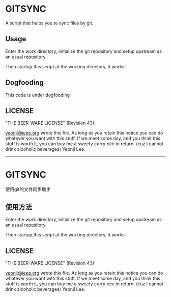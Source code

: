 # GITSYNC

A script that helps you to sync files by git.

## Usage

Enter the work directory, initialize the git repository and setup upstream as an usual repository.

Then startup this script at the working directory, it works!

## Dogfooding

This code is under dogfooding

## LICENSE

"THE BEER-WARE LICENSE" (Revision 43):

<yeonji@ieee.org> wrote this file.  As long as you retain this notice you
can do whatever you want with this stuff. If we meet some day, and you think
this stuff is worth it, you can buy me a sweety curry rice in return. (cuz
I cannot drink alcoholic beverages) Yeonji Lee.


---

# GITSYNC

使用git的文件同步助手

## 使用方法

Enter the work directory, initialize the git repository and setup upstream as an usual repository.

Then startup this script at the working directory, it works!

## LICENSE

"THE BEER-WARE LICENSE" (Revision 43):

<yeonji@ieee.org> wrote this file.  As long as you retain this notice you
can do whatever you want with this stuff. If we meet some day, and you think
this stuff is worth it, you can buy me a sweety curry rice in return. (cuz
I cannot drink alcoholic beverages) Yeonji Lee.